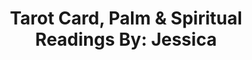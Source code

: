 ---
title: "Tarot Card, Palm & Spiritual Readings By: Jessica"
url: /pennsville/tarot-card-palm-and-spiritual-readings-by-jessica/
shop: shop
---